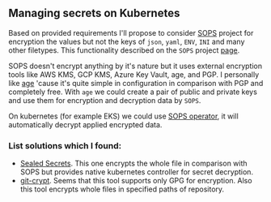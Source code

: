 ## Managing secrets on Kubernetes

Based on provided requirements I'll propose to consider [SOPS](https://github.com/mozilla/sops) project for encryption the values but not the keys of `json`, `yaml`, `ENV`, `INI` and many other filetypes. This functionality described on the `SOPS` project [page](https://github.com/mozilla/sops#encrypting-only-parts-of-a-file).

SOPS doesn't encrypt anything by it's nature but it uses external encryption tools like AWS KMS, GCP KMS, Azure Key Vault, age, and PGP. I personally like [age](https://github.com/FiloSottile/age) 'cause it's quite simple in configuration in comparison with PGP and completely free. With `age` we could create a pair of public and private keys and use them for encryption and decryption data by `SOPS`.

On kubernetes (for example EKS) we could use [SOPS operator](https://github.com/craftypath/sops-operator), it will automatically decrypt applied encrypted data.

### List solutions which I found:
- [Sealed Secrets](https://github.com/bitnami-labs/sealed-secrets). This one encrypts the whole file in comparison with SOPS but provides native kubernetes controller for secret decryption.
- [git-crypt](https://github.com/AGWA/git-crypt). Seems that this tool supports only GPG for encryption. Also this tool encrypts whole files in specified paths of repository.

